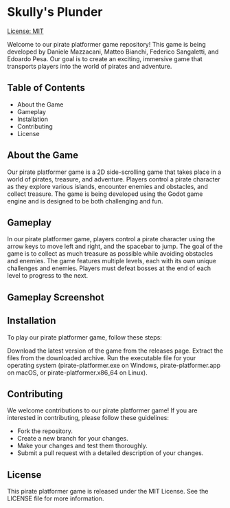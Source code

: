 # Skully's Plunder
[License: MIT](https://img.shields.io/github/license/MB337/Godot-Game)

Welcome to our pirate platformer game repository! This game is being developed by Daniele Mazzacani, Matteo Bianchi, Federico Sangaletti, and Edoardo Pesa. Our goal is to create an exciting, immersive game that transports players into the world of pirates and adventure.

## Table of Contents
- About the Game
- Gameplay
- Installation
- Contributing
- License

## About the Game
Our pirate platformer game is a 2D side-scrolling game that takes place in a world of pirates, treasure, and adventure. Players control a pirate character as they explore various islands, encounter enemies and obstacles, and collect treasure. The game is being developed using the Godot game engine and is designed to be both challenging and fun.

## Gameplay
In our pirate platformer game, players control a pirate character using the arrow keys to move left and right, and the spacebar to jump. The goal of the game is to collect as much treasure as possible while avoiding obstacles and enemies. The game features multiple levels, each with its own unique challenges and enemies. Players must defeat bosses at the end of each level to progress to the next.

## Gameplay Screenshot

## Installation
To play our pirate platformer game, follow these steps:

Download the latest version of the game from the releases page.
Extract the files from the downloaded archive.
Run the executable file for your operating system (pirate-platformer.exe on Windows, pirate-platformer.app on macOS, or pirate-platformer.x86_64 on Linux).

## Contributing
We welcome contributions to our pirate platformer game! If you are interested in contributing, please follow these guidelines:
- Fork the repository.
- Create a new branch for your changes.
- Make your changes and test them thoroughly.
- Submit a pull request with a detailed description of your changes.

## License
This pirate platformer game is released under the MIT License. See the LICENSE file for more information.
